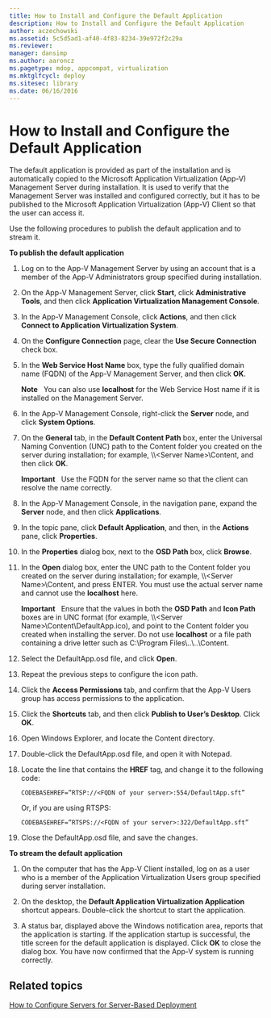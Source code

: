 ```yaml
---
title: How to Install and Configure the Default Application
description: How to Install and Configure the Default Application
author: aczechowski
ms.assetid: 5c5d5ad1-af40-4f83-8234-39e972f2c29a
ms.reviewer: 
manager: dansimp
ms.author: aaroncz
ms.pagetype: mdop, appcompat, virtualization
ms.mktglfcycl: deploy
ms.sitesec: library
ms.date: 06/16/2016
---
```



# How to Install and Configure the Default Application


The default application is provided as part of the installation and is automatically copied to the Microsoft Application Virtualization (App-V) Management Server during installation. It is used to verify that the Management Server was installed and configured correctly, but it has to be published to the Microsoft Application Virtualization (App-V) Client so that the user can access it.

Use the following procedures to publish the default application and to stream it.

**To publish the default application**

1.  Log on to the App-V Management Server by using an account that is a member of the App-V Administrators group specified during installation.

2.  On the App-V Management Server, click **Start**, click **Administrative Tools**, and then click **Application Virtualization Management Console**.

3.  In the App-V Management Console, click **Actions**, and then click **Connect to Application Virtualization System**.

4.  On the **Configure Connection** page, clear the **Use Secure Connection** check box.

5.  In the **Web Service Host Name** box, type the fully qualified domain name (FQDN) of the App-V Management Server, and then click **OK**.

    **Note**  
    You can also use **localhost** for the Web Service Host name if it is installed on the Management Server.

     

6.  In the App-V Management Console, right-click the **Server** node, and click **System Options**.

7.  On the **General** tab, in the **Default Content Path** box, enter the Universal Naming Convention (UNC) path to the Content folder you created on the server during installation; for example, \\\\&lt;Server Name&gt;\\Content, and then click **OK**.

    **Important**  
    Use the FQDN for the server name so that the client can resolve the name correctly.

     

8.  In the App-V Management Console, in the navigation pane, expand the **Server** node, and then click **Applications**.

9.  In the topic pane, click **Default Application**, and then, in the **Actions** pane, click **Properties**.

10. In the **Properties** dialog box, next to the **OSD Path** box, click **Browse**.

11. In the **Open** dialog box, enter the UNC path to the Content folder you created on the server during installation; for example, \\\\&lt;Server Name&gt;\\Content, and press ENTER. You must use the actual server name and cannot use the **localhost** here.

    **Important**  
    Ensure that the values in both the **OSD Path** and **Icon Path** boxes are in UNC format (for example, \\\\&lt;Server Name&gt;\\Content\\DefaultApp.ico), and point to the Content folder you created when installing the server. Do not use **localhost** or a file path containing a drive letter such as C:\\Program Files\\..\\..\\Content.

     

12. Select the DefaultApp.osd file, and click **Open**.

13. Repeat the previous steps to configure the icon path.

14. Click the **Access Permissions** tab, and confirm that the App-V Users group has access permissions to the application.

15. Click the **Shortcuts** tab, and then click **Publish to User’s Desktop**. Click **OK**.

16. Open Windows Explorer, and locate the Content directory.

17. Double-click the DefaultApp.osd file, and open it with Notepad.

18. Locate the line that contains the **HREF** tag, and change it to the following code:

    `CODEBASEHREF=”RTSP://<FQDN of your server>:554/DefaultApp.sft”`

    Or, if you are using RTSPS:

    `CODEBASEHREF=”RTSPS://<FQDN of your server>:322/DefaultApp.sft”`

19. Close the DefaultApp.osd file, and save the changes.

**To stream the default application**

1.  On the computer that has the App-V Client installed, log on as a user who is a member of the Application Virtualization Users group specified during server installation.

2.  On the desktop, the **Default Application Virtualization Application** shortcut appears. Double-click the shortcut to start the application.

3.  A status bar, displayed above the Windows notification area, reports that the application is starting. If the application startup is successful, the title screen for the default application is displayed. Click **OK** to close the dialog box. You have now confirmed that the App-V system is running correctly.

## Related topics


[How to Configure Servers for Server-Based Deployment](how-to-configure-servers-for-server-based-deployment.md)

 

 





